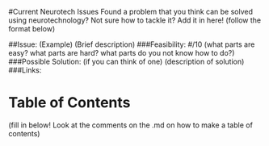 #Current Neurotech Issues
Found a problem that you think can be solved using neurotechnology? Not sure how to tackle it? Add it in here!
(follow the format below)


##Issue: (Example)
(Brief description)
###Feasibility: #/10
(what parts are easy? what parts are hard? what parts do you not know how to do?)
###Possible Solution: (if you can think of one)
(description of solution)
###Links:

# Table of Contents
(fill in below! Look at the comments on the .md on how to make a table of contents)
<!-- ie:

- [Current Neurotech Issues](#current-neurotech-issues)
	- [Issue: (Example)](#issue-example)
		- [Feasibility: #/10](#feasibility-10)
		- [Possible Solution: (if you can think of one)](#possible-solution-if-you-can-think-of-one)
		- [Links:](#links)
- [Table of Contents](#table-of-contents)
-->
